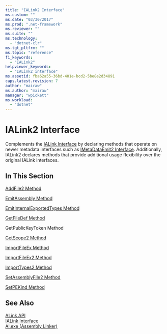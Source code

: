 ```yaml
---
title: "IALink2 Interface"
ms.custom: ""
ms.date: "03/30/2017"
ms.prod: ".net-framework"
ms.reviewer: ""
ms.suite: ""
ms.technology: 
  - "dotnet-clr"
ms.tgt_pltfrm: ""
ms.topic: "reference"
f1_keywords: 
  - "IALink2"
helpviewer_keywords: 
  - "IALink2 interface"
ms.assetid: fba62a55-36bd-401e-bcd2-5be8e2d34891
caps.latest.revision: 7
author: "mairaw"
ms.author: "mairaw"
manager: "wpickett"
ms.workload: 
  - "dotnet"
---
```

# IALink2 Interface
Complements the [IALink Interface](../../../../docs/framework/unmanaged-api/alink/ialink-interface.md) by declaring methods that operate on newer metadata interfaces such as [IMetaDataEmit2 Interface](../../../../docs/framework/unmanaged-api/metadata/imetadataemit2-interface.md). Additionally, IALink2 declares methods that provide additional usage flexibility over the original IALink interfaces.  
  
## In This Section  
 [AddFile2 Method](../../../../docs/framework/unmanaged-api/alink/addfile2-method.md)  
  
 [EmitAssembly Method](../../../../docs/framework/unmanaged-api/alink/emitassembly-method.md)  
  
 [EmitInternalExportedTypes Method](../../../../docs/framework/unmanaged-api/alink/emitinternalexportedtypes-method.md)  
  
 [GetFileDef Method](../../../../docs/framework/unmanaged-api/alink/getfiledef-method.md)  
  
 GetPublicKeyToken Method  
  
 [GetScope2 Method](../../../../docs/framework/unmanaged-api/alink/getscope2-method.md)  
  
 [ImportFileEx Method](../../../../docs/framework/unmanaged-api/alink/importfileex-method.md)  
  
 [ImportFileEx2 Method](../../../../docs/framework/unmanaged-api/alink/importfileex2-method.md)  
  
 [ImportTypes2 Method](../../../../docs/framework/unmanaged-api/alink/importtypes2-method.md)  
  
 [SetAssemblyFile2 Method](../../../../docs/framework/unmanaged-api/alink/setassemblyfile2-method.md)  
  
 [SetPEKind Method](../../../../docs/framework/unmanaged-api/alink/setpekind-method.md)  
  
## See Also  
 [ALink API](../../../../docs/framework/unmanaged-api/alink/index.md)  
 [IALink Interface](../../../../docs/framework/unmanaged-api/alink/ialink-interface.md)  
 [Al.exe (Assembly Linker)](../../../../docs/framework/tools/al-exe-assembly-linker.md)
